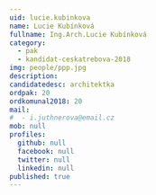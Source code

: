 ```yaml
---
uid: lucie.kubinkova
name: Lucie Kubínková
fullname: Ing.Arch.Lucie Kubínková
category:
  - pak
  - kandidat-ceskatrebova-2018
img: people/ppp.jpg
description:
candidatedesc: architektka
ordpak: 20
ordkomunal2018: 20
mail:
#  - i.juthnerova@email.cz
mob: null
profiles:
  github: null
  facebook: null
  twitter: null
  linkedin: null
published: true
---
```


